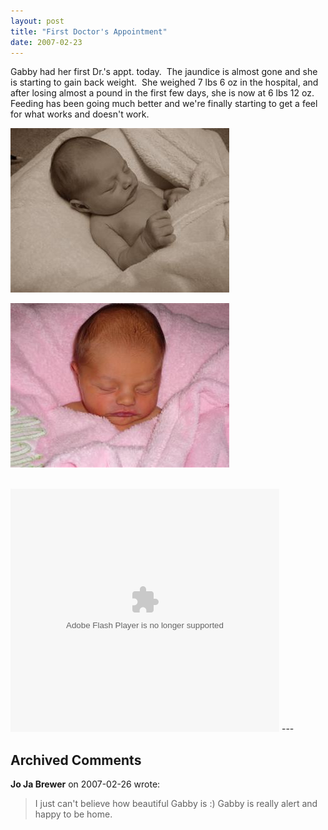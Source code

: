 ```yaml
---
layout: post
title: "First Doctor's Appointment"
date: 2007-02-23
---
```


<p>Gabby had her first Dr.'s appt. today.  The jaundice is almost gone and she is starting to gain back weight.  She weighed 7 lbs 6 oz in the hospital, and after losing almost a pound in the first few days, she is now at 6 lbs 12 oz.  Feeding has been going much better and we're finally starting to get a feel for what works and doesn't work.  </p> <p><img alt="" height="263" src="/assets/images/2007-02-23-P1000273Sepia(Custom).jpg" width="350"/></p> <p><img alt="" height="263" src="/assets/images/2007-02-23-P1000264(Custom).JPG" width="350"/></p><br/><embed height="389" src="http://s170.photobucket.com/player.swf?file=http://vid170.photobucket.com/albums/u252/mjpalad/74600134.flv" type="application/x-shockwave-flash" width="430" wmode="transparent"/>
---

## Archived Comments

**Jo Ja Brewer** on 2007-02-26 wrote:

> I just can't believe how beautiful Gabby is :)  Gabby is really alert and happy to be home.

